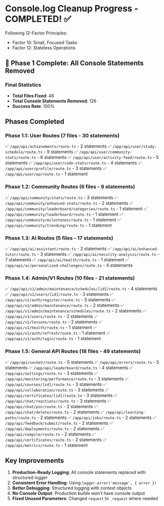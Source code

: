# Console.log Cleanup Progress - COMPLETED! ✅

Following 12-Factor Principles:
- Factor 10: Small, Focused Tasks
- Factor 12: Stateless Operations

## 🎉 Phase 1 Complete: All Console Statements Removed

### Final Statistics
- **Total Files Fixed**: 46
- **Total Console Statements Removed**: 126
- **Success Rate**: 100%

## Phases Completed

### Phase 1.1: User Routes (7 files - 30 statements)
✅ `/app/api/achievements/route.ts` - 2 statements
✅ `/app/api/user/study-schedule/route.ts` - 9 statements
✅ `/app/api/user/community-stats/route.ts` - 6 statements
✅ `/app/api/user/activity-feed/route.ts` - 5 statements
✅ `/app/api/user/code-stats/route.ts` - 4 statements
✅ `/app/api/user/profile/route.ts` - 3 statements
✅ `/app/api/user/xp/route.ts` - 1 statement

### Phase 1.2: Community Routes (6 files - 9 statements)
✅ `/app/api/community/stats/route.ts` - 3 statements
✅ `/app/api/community/enhanced-stats/route.ts` - 2 statements
✅ `/app/api/community/leaderboard/categories/route.ts` - 1 statement
✅ `/app/api/community/leaderboard/route.ts` - 1 statement
✅ `/app/api/community/milestones/route.ts` - 1 statement
✅ `/app/api/community/trending/route.ts` - 1 statement

### Phase 1.3: AI Routes (5 files - 17 statements)
✅ `/app/api/ai/assistant/route.ts` - 2 statements
✅ `/app/api/ai/enhanced-tutor/route.ts` - 3 statements
✅ `/app/api/ai/security-analysis/route.ts` - 7 statements
✅ `/app/api/ai/health/route.ts` - 1 statement
✅ `/app/api/ai/personalized-challenges/route.ts` - 4 statements

### Phase 1.4: Admin/V1 Routes (10 files - 21 statements)
✅ `/app/api/v1/admin/maintenance/schedules/[id]/route.ts` - 4 statements
✅ `/app/api/v1/users/[id]/route.ts` - 3 statements
✅ `/app/api/v1/auth/register/route.ts` - 3 statements
✅ `/app/api/v1/admin/maintenance/route.ts` - 2 statements
✅ `/app/api/v1/admin/maintenance/schedules/route.ts` - 2 statements
✅ `/app/api/v1/users/route.ts` - 2 statements
✅ `/app/api/v1/lessons/route.ts` - 2 statements
✅ `/app/api/v1/health/route.ts` - 1 statement
✅ `/app/api/v1/auth/refresh/route.ts` - 1 statement
✅ `/app/api/v1/auth/login/route.ts` - 1 statement

### Phase 1.5: General API Routes (18 files - 49 statements)
✅ `/app/api/socket/route.ts` - 5 statements
✅ `/app/api/errors/route.ts` - 5 statements
✅ `/app/api/leaderboard/route.ts` - 4 statements
✅ `/app/api/settings/route.ts` - 3 statements
✅ `/app/api/monitoring/performance/route.ts` - 3 statements
✅ `/app/api/courses/[id]/route.ts` - 3 statements
✅ `/app/api/collaboration/route.ts` - 3 statements
✅ `/app/api/certificates/[id]/route.ts` - 3 statements
✅ `/app/api/chat/reactions/route.ts` - 3 statements
✅ `/app/api/chat/pin/route.ts` - 2 statements
✅ `/app/api/chat/delete/route.ts` - 2 statements
✅ `/app/api/learning-paths/route.ts` - 2 statements
✅ `/app/api/jobs/route.ts` - 2 statements
✅ `/app/api/feedback/submit/route.ts` - 2 statements
✅ `/app/api/deployments/route.ts` - 2 statements
✅ `/app/api/compile/route.ts` - 2 statements
✅ `/app/api/certificates/route.ts` - 2 statements
✅ `/app/api/metrics/route.ts` - 1 statement

## Key Improvements
1. **Production-Ready Logging**: All console statements replaced with structured logger
2. **Consistent Error Handling**: Using `logger.error('message', { error })`
3. **Better Debugging**: Structured logging with context objects
4. **No Console Output**: Production builds won't have console output
5. **Fixed Unused Parameters**: Changed `request` to `_request` where needed